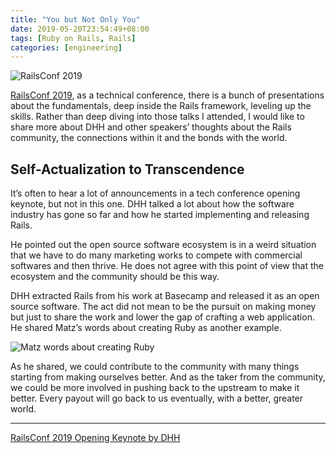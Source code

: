 ```yaml
---
title: "You but Not Only You"
date: 2019-05-20T23:54:49+08:00
tags: [Ruby on Rails, Rails]
categories: [engineering]
---
```


![RailsConf 2019](/images/rails-conf-2019-logo.jpg)

[RailsConf 2019](https://railsconf.com/), as a technical conference, there is a bunch of presentations about the fundamentals, deep inside the Rails framework, leveling up the skills. Rather than deep diving into those talks I attended, I would like to share more about DHH and other speakers’ thoughts about the Rails community, the connections within it and the bonds with the world.

## Self-Actualization to Transcendence
It’s often to hear a lot of announcements in a tech conference opening keynote, but not in this one. DHH talked a lot about how the software industry has gone so far and how he started implementing and releasing Rails.

He pointed out the open source software ecosystem is in a weird situation that we have to do many marketing works to compete with commercial softwares and then thrive. He does not agree with this point of view that the ecosystem and the community should be this way.

DHH extracted Rails from his work at Basecamp and released it as an open source software. The act did not mean to be the pursuit on making money but just to share the work and lower the gap of crafting a web application. He shared Matz’s words about creating Ruby as another example.

![Matz words about creating Ruby](/images/matz-words-about-creating-ruby.jpg)

As he shared, we could contribute to the community with many things starting from making ourselves better. And as the taker from the community, we could be more involved in pushing back to the upstream to make it better. Every payout will go back to us eventually, with a better, greater world.

---

[RailsConf 2019 Opening Keynote by DHH](https://m.signalvnoise.com/open-source-beyond-the-market/)
